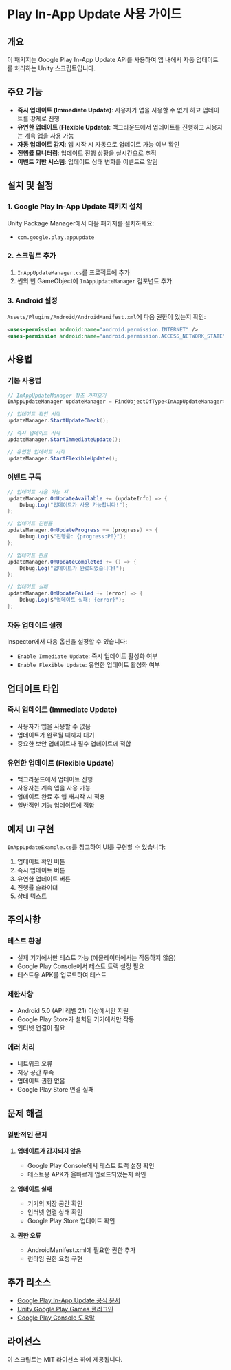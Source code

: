 # Play In-App Update 사용 가이드

## 개요
이 패키지는 Google Play In-App Update API를 사용하여 앱 내에서 자동 업데이트를 처리하는 Unity 스크립트입니다.

## 주요 기능
- **즉시 업데이트 (Immediate Update)**: 사용자가 앱을 사용할 수 없게 하고 업데이트를 강제로 진행
- **유연한 업데이트 (Flexible Update)**: 백그라운드에서 업데이트를 진행하고 사용자는 계속 앱을 사용 가능
- **자동 업데이트 감지**: 앱 시작 시 자동으로 업데이트 가능 여부 확인
- **진행률 모니터링**: 업데이트 진행 상황을 실시간으로 추적
- **이벤트 기반 시스템**: 업데이트 상태 변화를 이벤트로 알림

## 설치 및 설정

### 1. Google Play In-App Update 패키지 설치
Unity Package Manager에서 다음 패키지를 설치하세요:
- `com.google.play.appupdate`

### 2. 스크립트 추가
1. `InAppUpdateManager.cs`를 프로젝트에 추가
2. 씬의 빈 GameObject에 `InAppUpdateManager` 컴포넌트 추가

### 3. Android 설정
`Assets/Plugins/Android/AndroidManifest.xml`에 다음 권한이 있는지 확인:
```xml
<uses-permission android:name="android.permission.INTERNET" />
<uses-permission android:name="android.permission.ACCESS_NETWORK_STATE" />
```

## 사용법

### 기본 사용법
```csharp
// InAppUpdateManager 참조 가져오기
InAppUpdateManager updateManager = FindObjectOfType<InAppUpdateManager>();

// 업데이트 확인 시작
updateManager.StartUpdateCheck();

// 즉시 업데이트 시작
updateManager.StartImmediateUpdate();

// 유연한 업데이트 시작
updateManager.StartFlexibleUpdate();
```

### 이벤트 구독
```csharp
// 업데이트 사용 가능 시
updateManager.OnUpdateAvailable += (updateInfo) => {
    Debug.Log("업데이트가 사용 가능합니다!");
};

// 업데이트 진행률
updateManager.OnUpdateProgress += (progress) => {
    Debug.Log($"진행률: {progress:P0}");
};

// 업데이트 완료
updateManager.OnUpdateCompleted += () => {
    Debug.Log("업데이트가 완료되었습니다!");
};

// 업데이트 실패
updateManager.OnUpdateFailed += (error) => {
    Debug.Log($"업데이트 실패: {error}");
};
```

### 자동 업데이트 설정
Inspector에서 다음 옵션을 설정할 수 있습니다:
- `Enable Immediate Update`: 즉시 업데이트 활성화 여부
- `Enable Flexible Update`: 유연한 업데이트 활성화 여부

## 업데이트 타입

### 즉시 업데이트 (Immediate Update)
- 사용자가 앱을 사용할 수 없음
- 업데이트가 완료될 때까지 대기
- 중요한 보안 업데이트나 필수 업데이트에 적합

### 유연한 업데이트 (Flexible Update)
- 백그라운드에서 업데이트 진행
- 사용자는 계속 앱을 사용 가능
- 업데이트 완료 후 앱 재시작 시 적용
- 일반적인 기능 업데이트에 적합

## 예제 UI 구현
`InAppUpdateExample.cs`를 참고하여 UI를 구현할 수 있습니다:

1. 업데이트 확인 버튼
2. 즉시 업데이트 버튼
3. 유연한 업데이트 버튼
4. 진행률 슬라이더
5. 상태 텍스트

## 주의사항

### 테스트 환경
- 실제 기기에서만 테스트 가능 (에뮬레이터에서는 작동하지 않음)
- Google Play Console에서 테스트 트랙 설정 필요
- 테스트용 APK를 업로드하여 테스트

### 제한사항
- Android 5.0 (API 레벨 21) 이상에서만 지원
- Google Play Store가 설치된 기기에서만 작동
- 인터넷 연결이 필요

### 에러 처리
- 네트워크 오류
- 저장 공간 부족
- 업데이트 권한 없음
- Google Play Store 연결 실패

## 문제 해결

### 일반적인 문제
1. **업데이트가 감지되지 않음**
   - Google Play Console에서 테스트 트랙 설정 확인
   - 테스트용 APK가 올바르게 업로드되었는지 확인

2. **업데이트 실패**
   - 기기의 저장 공간 확인
   - 인터넷 연결 상태 확인
   - Google Play Store 업데이트 확인

3. **권한 오류**
   - AndroidManifest.xml에 필요한 권한 추가
   - 런타임 권한 요청 구현

## 추가 리소스
- [Google Play In-App Update 공식 문서](https://developer.android.com/guide/playcore/in-app-updates)
- [Unity Google Play Games 플러그인](https://github.com/playgameservices/play-games-plugin-for-unity)
- [Google Play Console 도움말](https://support.google.com/googleplay/android-developer)

## 라이선스
이 스크립트는 MIT 라이선스 하에 제공됩니다.




